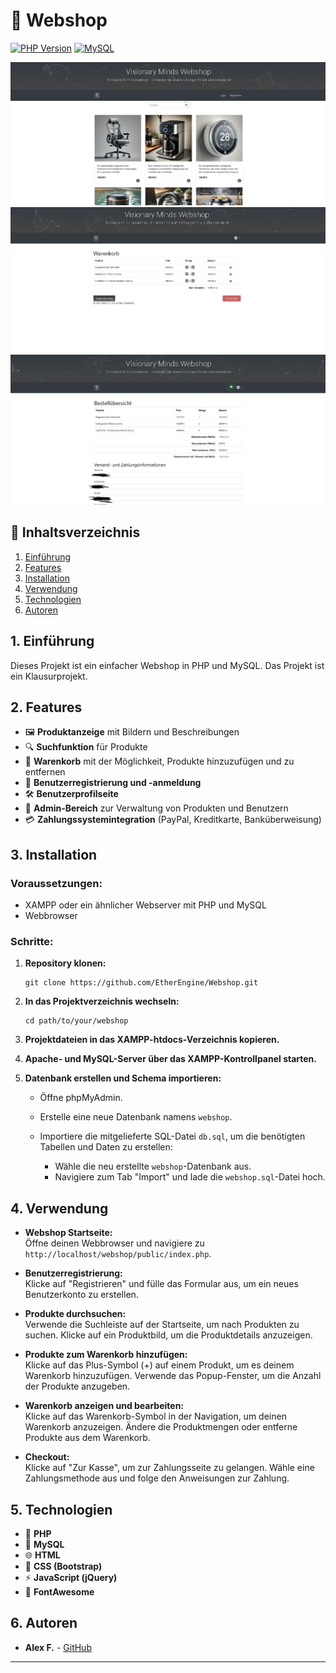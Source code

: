 # 🛒 Webshop

[![PHP Version](https://img.shields.io/badge/php-%3E%3D7.4-blue)](https://www.php.net/releases/7_4_0.php)
[![MySQL](https://img.shields.io/badge/mysql-%3E%3D5.7-orange)](https://dev.mysql.com/downloads/mysql/5.7.html)

![Webshop](images/webshop_1.JPG)
![Card](images/webshop_2.JPG)
![Booking](images/weshop_3.JPG)


## 📖 Inhaltsverzeichnis
1. [Einführung](#1-einführung)
2. [Features](#2-features)
3. [Installation](#3-installation)
4. [Verwendung](#4-verwendung)
5. [Technologien](#5-technologien)
6. [Autoren](#6-autoren)

## 1. Einführung

Dieses Projekt ist ein einfacher Webshop in PHP und MySQL. Das Projekt ist ein Klausurprojekt.

## 2. Features

- 🖼️ **Produktanzeige** mit Bildern und Beschreibungen
- 🔍 **Suchfunktion** für Produkte
- 🛒 **Warenkorb** mit der Möglichkeit, Produkte hinzuzufügen und zu entfernen
- 👤 **Benutzerregistrierung und -anmeldung**
- 🛠️ **Benutzerprofilseite**
- 🔐 **Admin-Bereich** zur Verwaltung von Produkten und Benutzern
- 💳 **Zahlungssystemintegration** (PayPal, Kreditkarte, Banküberweisung)

## 3. Installation

### Voraussetzungen:

- XAMPP oder ein ähnlicher Webserver mit PHP und MySQL
- Webbrowser

### Schritte:

1. **Repository klonen:**

    ```
    git clone https://github.com/EtherEngine/Webshop.git
    ```

2. **In das Projektverzeichnis wechseln:**

    ```
    cd path/to/your/webshop
    ```

3. **Projektdateien in das XAMPP-htdocs-Verzeichnis kopieren.**

4. **Apache- und MySQL-Server über das XAMPP-Kontrollpanel starten.**

5. **Datenbank erstellen und Schema importieren:**

    - Öffne phpMyAdmin.
    - Erstelle eine neue Datenbank namens `webshop`.
    - Importiere die mitgelieferte SQL-Datei `db.sql`, um die benötigten Tabellen und Daten zu erstellen:

        
        - Wähle die neu erstellte `webshop`-Datenbank aus.
        - Navigiere zum Tab "Import" und lade die `webshop.sql`-Datei hoch.


## 4. Verwendung

- **Webshop Startseite:**  
  Öffne deinen Webbrowser und navigiere zu `http://localhost/webshop/public/index.php`.

- **Benutzerregistrierung:**  
  Klicke auf "Registrieren" und fülle das Formular aus, um ein neues Benutzerkonto zu erstellen.

- **Produkte durchsuchen:**  
  Verwende die Suchleiste auf der Startseite, um nach Produkten zu suchen. Klicke auf ein Produktbild, um die Produktdetails anzuzeigen.

- **Produkte zum Warenkorb hinzufügen:**  
  Klicke auf das Plus-Symbol (+) auf einem Produkt, um es deinem Warenkorb hinzuzufügen. Verwende das Popup-Fenster, um die Anzahl der Produkte anzugeben.

- **Warenkorb anzeigen und bearbeiten:**  
  Klicke auf das Warenkorb-Symbol in der Navigation, um deinen Warenkorb anzuzeigen. Ändere die Produktmengen oder entferne Produkte aus dem Warenkorb.

- **Checkout:**  
  Klicke auf "Zur Kasse", um zur Zahlungsseite zu gelangen. Wähle eine Zahlungsmethode aus und folge den Anweisungen zur Zahlung.

## 5. Technologien

- 🐘 **PHP**
- 🐬 **MySQL**
- 🌐 **HTML**
- 🎨 **CSS (Bootstrap)**
- ⚡ **JavaScript (jQuery)**
- 🌟 **FontAwesome**

## 6. Autoren

- **Alex F.** - [GitHub](https://github.com/EtherEngine)

---



